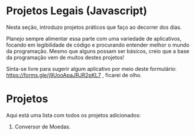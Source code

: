 # Projetos Legais (Javascript)

Nesta seção, introduzo projetos práticos que faço ao decorrer dos dias.

Planejo sempre alimentar essa parte com uma variedade de aplicativos, focando em legibilidade de código e procurando entender melhor o mundo da programação. Mesmo que alguns possam ser básicos, creio que a base da programação vem de muitos destes projetos!

Sinta-se livre para sugerir algum aplicativo por meio deste formulário: <a> https://forms.gle/j9UooApaJRJR2pKL7 </a>, ficarei de olho.

# Projetos

Aqui está uma lista com todos os projetos adicionados:

01. Conversor de Moedas.
